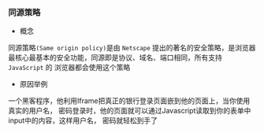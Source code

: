 
### 同源策略
  
- 概念
  
 同源策略`(Same origin policy)`是由 `Netscape` 提出的著名的安全策略，是浏览器
 最核心最基本的安全功能，同源即是协议、域名、端口相同，所有支持 `JavaScript` 的
 浏览器都会使用这个策略  
  
- 原因举例
 
 一个黑客程序，他利用Iframe把真正的银行登录页面嵌到他的页面上，当你使用真实的用户名，
 密码登录时，他的页面就可以通过Javascript读取到你的表单中input中的内容，这样用户名，
 密码就轻松到手了
 
  